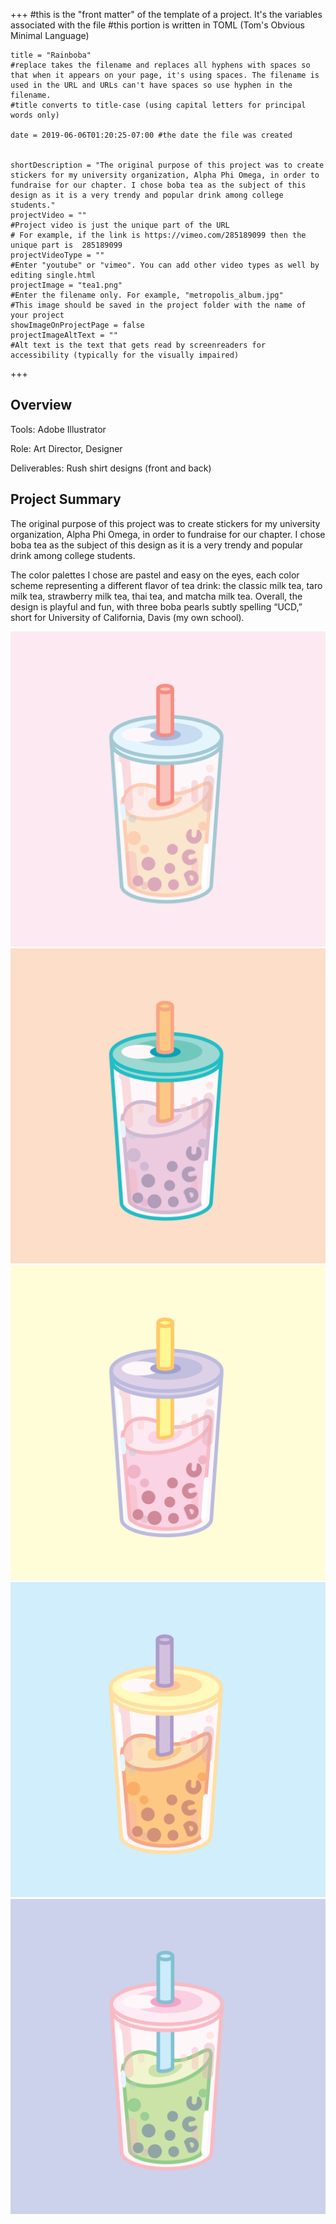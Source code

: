 +++
    #this is the "front matter" of the template of a project. It's the variables associated with the file
    #this portion is written in TOML (Tom's Obvious Minimal Language)
    
    title = "Rainboba"
    #replace takes the filename and replaces all hyphens with spaces so that when it appears on your page, it's using spaces. The filename is used in the URL and URLs can't have spaces so use hyphen in the filename.
    #title converts to title-case (using capital letters for principal words only)
    
    date = 2019-06-06T01:20:25-07:00 #the date the file was created

    
    shortDescription = "The original purpose of this project was to create stickers for my university organization, Alpha Phi Omega, in order to fundraise for our chapter. I chose boba tea as the subject of this design as it is a very trendy and popular drink among college students."
    projectVideo = ""
    #Project video is just the unique part of the URL  
    # For example, if the link is https://vimeo.com/285189099 then the unique part is  285189099
    projectVideoType = ""
    #Enter "youtube" or "vimeo". You can add other video types as well by editing single.html 
    projectImage = "tea1.png"
    #Enter the filename only. For example, "metropolis_album.jpg" 
    #This image should be saved in the project folder with the name of your project 
    showImageOnProjectPage = false
    projectImageAltText = ""
    #Alt text is the text that gets read by screenreaders for accessibility (typically for the visually impaired) 

+++
<section class="overview">
    <h2 class="sectionTitle">Overview</h2>
    <p>Tools: Adobe Illustrator</p>
    <p>Role: Art Director, Designer</p>
    <p>Deliverables: Rush shirt designs (front and back)</p>
</section>

<h2 class="sectionTitle">Project Summary</h2>
The original purpose of this project was to create stickers for my university organization, Alpha Phi Omega, in order to fundraise for our chapter. I chose boba tea as the subject of this design as it is a very trendy and popular drink among college students.

The color palettes I chose are pastel and easy on the eyes, each color scheme representing a different flavor of tea drink: the classic milk tea, taro milk tea, strawberry milk tea, thai tea, and matcha milk tea. Overall, the design is playful and fun, with three boba pearls subtly spelling “UCD,” short for University of California, Davis (my own school).

<body class="boba">
    <div class="mediaformat">
        <img class="extraMedia" src="tea1.png">
        <img class="extraMedia" src="tea2.png">
        <img class="extraMedia" src="tea3.png">
        <img class="extraMedia" src="tea4.png">
        <img class="extraMedia" src="tea5.png">
    </div>
</body>



<!--
a new line in markdown will not be displayed in the browser.
\
\
\ 
the lines above this line showed up because they started with backslash (NOT A NORMAL SLASH) \
  
*here's some "emphasized" text, which defaults to italics but you can make it anythign you want in css*
**here's some "strong" text, which defaults to bold but you can make it anything you want in css**

Below is a list
* asterisks make bullets
- hyphens make bullets
+ plusses make bullets
* you can choose!
-->
